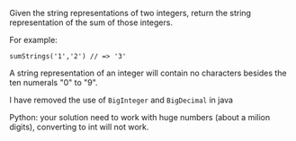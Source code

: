 <p>Given the string representations of two integers, return the string representation of the sum of those integers.</p>
<p>For example:</p>
<pre><code class="language-javascript"><span class="cm-variable">sumStrings</span>(<span class="cm-string">'1'</span>,<span class="cm-string">'2'</span>) <span class="cm-comment">// =&gt; '3'</span>
</code></pre>
<pre style="display: none;"><code class="language-c"><span class="cm-variable">strsum</span>(<span class="cm-string">"1"</span>, <span class="cm-string">"2"</span>)    <span class="cm-comment">/* =&gt; 3 */</span>
</code></pre>
<p>A string representation of an integer will contain no characters besides the ten numerals "0" to "9".</p>
<p>I have removed the use of <code>BigInteger</code> and <code>BigDecimal</code> in java</p>
<p>Python:
your solution need to work with huge numbers (about a milion digits), converting to int will not work.</p>
